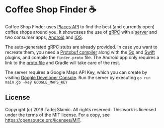 # Coffee Shop Finder :coffee:

Coffee Shop Finder uses [Places API](https://developers.google.com/places/web-service/intro) to find the best (and currently open) coffee shops around you. It showcases the use of [gRPC](https://grpc.io/) with a [server](/server) and two consumer apps, [Android](/android) and [iOS](/ios).

The auto-generated gRPC stubs are already provided. In case you want to recreate them, you need a [Protobuf compiler](https://github.com/protocolbuffers/protobuf) along with the [Go](https://github.com/golang/protobuf) and [Swift](https://github.com/apple/swift-protobuf) plugins, and compile the `finder.proto` file. The Android app only requires a link to the [proto file](/android/app/src/main/proto) and Gradle will take care of the rest. 

The server requires a Google Maps API Key, which you can create by visiting [Google Developer Console](https://console.developers.google.com/apis/dashboard).
Run the server by executing `go run main.go -key GOOGLE_MAPS_KEY` 

## License

Copyright (c) 2019 Tadej Slamic. All rights reserved.
This work is licensed under the terms of the MIT license. For a copy, see https://opensource.org/licenses/MIT.
